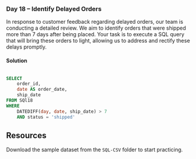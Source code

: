 ### Day 18 – Identify Delayed Orders

In response to customer feedback regarding delayed orders, our team is conducting a detailed review. We aim to identify orders that were shipped more than 7 days after being placed. Your task is to execute a SQL query that will bring these orders to light, allowing us to address and rectify these delays promptly.

#### Solution
```sql

SELECT 
    order_id, 
    date AS order_date, 
    ship_date
FROM SQl18
WHERE 
    DATEDIFF(day, date, ship_date) > 7
    AND status = 'shipped'
```
## Resources

Download the sample dataset from the `SQL-CSV` folder to start practicing.
